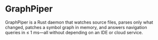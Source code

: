 # GraphPiper

GraphPiper is a Rust daemon that watches source files, parses only what changed, patches a symbol graph in memory, and answers navigation queries in ≤ 1 ms—all without depending on an IDE or cloud service.
